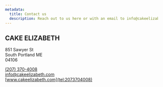 ```yaml
---
metadata:
  title: Contact us
  description: Reach out to us here or with an email to info@cakeelizabeth.com
---
```


## CAKE ELIZABETH

851 Sawyer St\
South Portland ME\
04106

[(207) 370-4008](tel:2073704008)\
[info@cakeelizabeth.com](mailto:info@cakeelizabeth.com)\
[www.cakeelizabeth.com](tel:2073704008)
